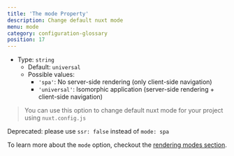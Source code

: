 ```yaml
---
title: 'The mode Property'
description: Change default nuxt mode
menu: mode
category: configuration-glossary
position: 17
---
```


- Type: `string`
  - Default: `universal`
  - Possible values:
    - `'spa'`: No server-side rendering (only client-side navigation)
    - `'universal'`: Isomorphic application (server-side rendering + client-side navigation)

> You can use this option to change default nuxt mode for your project using `nuxt.config.js`


<base-alert type="warning">

Deprecated: please use `ssr: false` instead of `mode: spa`

</base-alert>

<base-alert type="next">

To learn more about the `mode` option, checkout the [rendering modes section](https://nuxtjs.org/guides/features/rendering-modes).

</base-alert>
